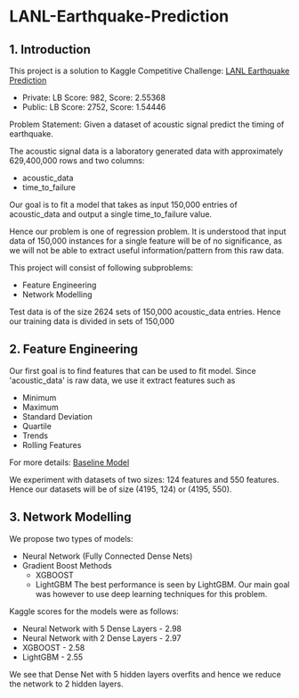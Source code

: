 # LANL-Earthquake-Prediction
## 1. Introduction
This project is a solution to Kaggle Competitive Challenge: [LANL Earthquake Prediction](https://www.kaggle.com/c/LANL-Earthquake-Prediction)

* Private: LB Score: 982, Score: 2.55368
* Public: LB Score: 2752, Score: 1.54446

Problem Statement: Given a dataset of acoustic signal predict the timing of earthquake.

The acoustic signal data is a laboratory generated data with approximately 629,400,000 rows and two columns:
* acoustic_data
* time_to_failure

Our goal is to fit a model that takes as input 150,000 entries of acoustic_data and output a single time_to_failure value.

Hence our problem is one of regression problem. It is understood that input data of 150,000 instances for a single feature
will be of no significance, as we will not be able to extract useful information/pattern from this raw data.

This project will consist of following subproblems:
* Feature Engineering
* Network Modelling

Test data is of the size 2624 sets of 150,000 acoustic_data entries. Hence our training data is divided in sets of 150,000 
## 2. Feature Engineering
Our first goal is to find features that can be used to fit model. Since 'acoustic_data' is raw data, we use it extract features such as
* Minimum
* Maximum
* Standard Deviation
* Quartile
* Trends
* Rolling Features

For more details: [Baseline Model](https://www.kaggle.com/jsaguiar/baseline-with-multiple-models)

We experiment with datasets of two sizes: 124 features and 550 features. Hence our datasets will be of size (4195, 124) or (4195, 550).

## 3. Network Modelling
We propose two types of models:
* Neural Network (Fully Connected Dense Nets)
* Gradient Boost Methods
  * XGBOOST
  * LightGBM
The best performance is seen by LightGBM.
Our main goal was however to use deep learning techniques for this problem.

Kaggle scores for the models were as follows:
* Neural Network with 5 Dense Layers - 2.98
* Neural Network with 2 Dense Layers - 2.97
* XGBOOST - 2.58
* LightGBM - 2.55

We see that Dense Net with 5 hidden layers overfits and hence we reduce the network to 2 hidden layers.
